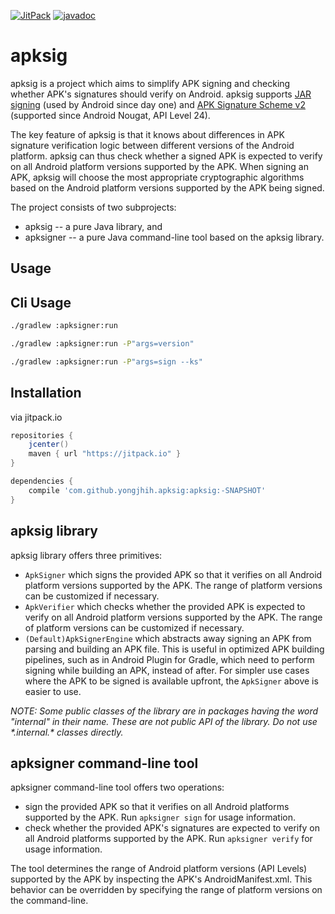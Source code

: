 [![JitPack](https://img.shields.io/github/tag/yongjhih/apksig.svg?label=JitPack)](https://jitpack.io/#yongjhih/apksig)
[![javadoc](https://img.shields.io/github/tag/yongjhih/apksig.svg?label=javadoc)](https://jitpack.io/com/github/yongjhih/apksig/apksig/-SNAPSHOT/javadoc/)

# apksig

apksig is a project which aims to simplify APK signing and checking whether APK's signatures should
verify on Android. apksig supports
[JAR signing](https://docs.oracle.com/javase/8/docs/technotes/guides/jar/jar.html#Signed_JAR_File)
(used by Android since day one) and
[APK Signature Scheme v2](https://source.android.com/security/apksigning/v2.html) (supported since
Android Nougat, API Level 24).

The key feature of apksig is that it knows about differences in APK signature verification logic
between different versions of the Android platform. apksig can thus check whether a signed APK is
expected to verify on all Android platform versions supported by the APK. When signing an APK,
apksig will choose the most appropriate cryptographic algorithms based on the Android platform
versions supported by the APK being signed.

The project consists of two subprojects:

  * apksig -- a pure Java library, and
  * apksigner -- a pure Java command-line tool based on the apksig library.


## Usage

## Cli Usage

```sh
./gradlew :apksigner:run
```

```sh
./gradlew :apksigner:run -P"args=version"
```


```sh
./gradlew :apksigner:run -P"args=sign --ks"
```

## Installation

via jitpack.io

```gradle
repositories {
    jcenter()
    maven { url "https://jitpack.io" }
}

dependencies {
    compile 'com.github.yongjhih.apksig:apksig:-SNAPSHOT'
}
```

## apksig library

apksig library offers three primitives:

  * `ApkSigner` which signs the provided APK so that it verifies on all Android platform versions
    supported by the APK. The range of platform versions can be customized if necessary.
  * `ApkVerifier` which checks whether the provided APK is expected to verify on all Android
    platform versions supported by the APK. The range of platform versions can be customized if
    necessary.
  * `(Default)ApkSignerEngine` which abstracts away signing an APK from parsing and building an APK
    file. This is useful in optimized APK building pipelines, such as in Android Plugin for Gradle,
    which need to perform signing while building an APK, instead of after. For simpler use cases
    where the APK to be signed is available upfront, the `ApkSigner` above is easier to use.

_NOTE: Some public classes of the library are in packages having the word "internal" in their name.
These are not public API of the library. Do not use \*.internal.\* classes directly._


## apksigner command-line tool

apksigner command-line tool offers two operations:

  * sign the provided APK so that it verifies on all Android platforms supported by the APK. Run
    `apksigner sign` for usage information.
  * check whether the provided APK's signatures are expected to verify on all Android platforms
    supported by the APK. Run `apksigner verify` for usage information.

The tool determines the range of Android platform versions (API Levels) supported by the APK by
inspecting the APK's AndroidManifest.xml. This behavior can be overridden by specifying the range
of platform versions on the command-line.
